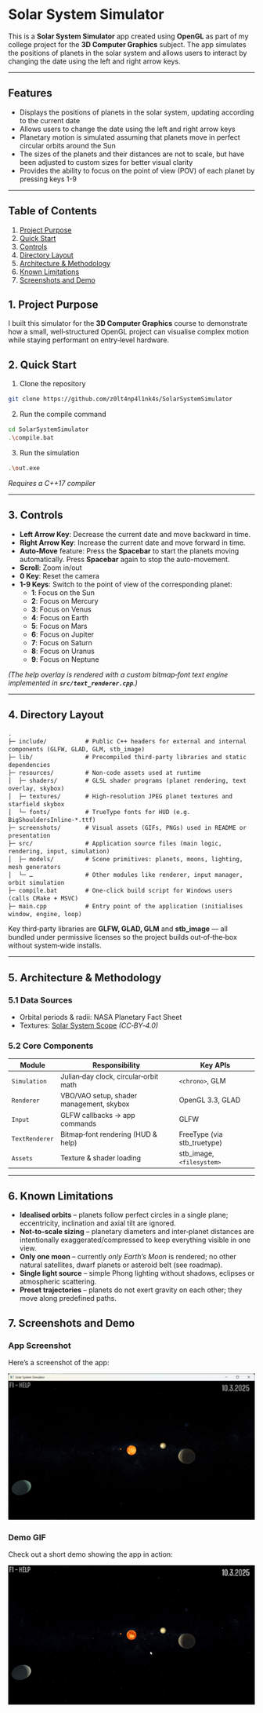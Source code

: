 # Solar System Simulator

This is a **Solar System Simulator** app created using **OpenGL** as part of my college project for the **3D Computer Graphics** subject. The app simulates the positions of planets in the solar system and allows users to interact by changing the date using the left and right arrow keys.

---

## Features

- Displays the positions of planets in the solar system, updating according to the current date
- Allows users to change the date using the left and right arrow keys
- Planetary motion is simulated assuming that planets move in perfect circular orbits around the Sun
- The sizes of the planets and their distances are not to scale, but have been adjusted to custom sizes for better visual clarity
- Provides the ability to focus on the point of view (POV) of each planet by pressing keys 1-9

---

## Table of Contents

1. [Project Purpose](#project-purpose)
2. [Quick Start](#quick-start)
3. [Controls](#controls)
4. [Directory Layout](#directory-layout)
5. [Architecture & Methodology](#architecture--methodology)
6. [Known Limitations](#known-limitations)
7. [Screenshots and Demo](#screenshots-and-demo)

## 1. Project Purpose

I built this simulator for the **3D Computer Graphics** course to demonstrate how a small, well‑structured OpenGL project can visualise complex motion while staying performant on entry‑level hardware.

## 2. Quick Start

1. Clone the repository
```bash
git clone https://github.com/z0lt4np4l1nk4s/SolarSystemSimulator
```

2. Run the compile command
```bash
cd SolarSystemSimulator
.\compile.bat
```

3. Run the simulation
```bash
.\out.exe
```

*Requires a C++17 compiler*

---

## 3. Controls

- **Left Arrow Key**: Decrease the current date and move backward in time.
- **Right Arrow Key**: Increase the current date and move forward in time.
- **Auto-Move** feature: Press the **Spacebar** to start the planets moving automatically. Press **Spacebar** again to stop the auto-movement.
- **Scroll**: Zoom in/out
- **0 Key**: Reset the camera
- **1-9 Keys**: Switch to the point of view of the corresponding planet:
  - **1**: Focus on the Sun
  - **2**: Focus on Mercury
  - **3**: Focus on Venus
  - **4**: Focus on Earth
  - **5**: Focus on Mars
  - **6**: Focus on Jupiter
  - **7**: Focus on Saturn
  - **8**: Focus on Uranus
  - **9**: Focus on Neptune

*(The help overlay is rendered with a custom bitmap‑font text engine implemented in **`src/text_renderer.cpp`**.)*

---

## 4. Directory Layout

```
.
├─ include/           # Public C++ headers for external and internal components (GLFW, GLAD, GLM, stb_image)
├─ lib/               # Precompiled third-party libraries and static dependencies
├─ resources/         # Non-code assets used at runtime
│  ├─ shaders/        # GLSL shader programs (planet rendering, text overlay, skybox)
│  ├─ textures/       # High-resolution JPEG planet textures and starfield skybox
│  └─ fonts/          # TrueType fonts for HUD (e.g. BigShouldersInline‑*.ttf)
├─ screenshots/       # Visual assets (GIFs, PNGs) used in README or presentation
├─ src/               # Application source files (main logic, rendering, input, simulation)
│  ├─ models/         # Scene primitives: planets, moons, lighting, mesh generators
│  └─ …               # Other modules like renderer, input manager, orbit simulation
├─ compile.bat        # One‑click build script for Windows users (calls CMake + MSVC)
├─ main.cpp           # Entry point of the application (initialises window, engine, loop)
```

Key third‑party libraries are **GLFW, GLAD, GLM** and **stb\_image** — all bundled under permissive licenses so the project builds out‑of‑the‑box without system‑wide installs.

---

## 5. Architecture & Methodology

### 5.1 Data Sources

- Orbital periods & radii: NASA Planetary Fact Sheet
- Textures: [Solar System Scope](https://www.solarsystemscope.com/textures/) *(CC‑BY‑4.0)*

### 5.2 Core Components

| Module         | Responsibility                           | Key APIs                     |
| -------------- | ---------------------------------------- | ---------------------------- |
| `Simulation`   | Julian‑day clock, circular‑orbit math    | `<chrono>`, GLM              |
| `Renderer`     | VBO/VAO setup, shader management, skybox | OpenGL 3.3, GLAD             |
| `Input`        | GLFW callbacks → app commands            | GLFW                         |
| `TextRenderer` | Bitmap‑font rendering (HUD & help)       | FreeType (via stb\_truetype) |
| `Assets`       | Texture & shader loading                 | stb\_image, `<filesystem>`   |

---

## 6. Known Limitations

- **Idealised orbits** – planets follow perfect circles in a single plane; eccentricity, inclination and axial tilt are ignored.
- **Not‑to‑scale sizing** – planetary diameters and inter‑planet distances are intentionally exaggerated/compressed to keep everything visible in one view.
- **Only one moon** – currently *only Earth’s Moon* is rendered; no other natural satellites, dwarf planets or asteroid belt (see roadmap).
- **Single light source** – simple Phong lighting without shadows, eclipses or atmospheric scattering.
- **Preset trajectories** – planets do not exert gravity on each other; they move along predefined paths.

## 7. Screenshots and Demo

### App Screenshot
Here’s a screenshot of the app:

![Simulator Image](screenshots/screenshot.png)

### Demo GIF
Check out a short demo showing the app in action:

![Simulator Animation](screenshots/simulation.gif)
